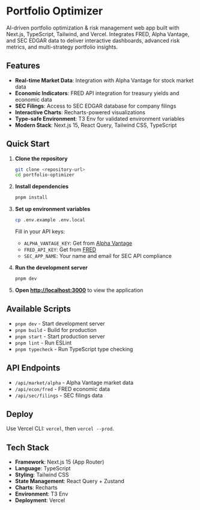 # Portfolio Optimizer

AI-driven portfolio optimization & risk management web app built with Next.js, TypeScript, Tailwind, and Vercel. Integrates FRED, Alpha Vantage, and SEC EDGAR data to deliver interactive dashboards, advanced risk metrics, and multi-strategy portfolio insights.

## Features

- **Real-time Market Data**: Integration with Alpha Vantage for stock market data
- **Economic Indicators**: FRED API integration for treasury yields and economic data
- **SEC Filings**: Access to SEC EDGAR database for company filings
- **Interactive Charts**: Recharts-powered visualizations
- **Type-safe Environment**: T3 Env for validated environment variables
- **Modern Stack**: Next.js 15, React Query, Tailwind CSS, TypeScript

## Quick Start

1. **Clone the repository**
   ```bash
   git clone <repository-url>
   cd portfolio-optimizer
   ```

2. **Install dependencies**
   ```bash
   pnpm install
   ```

3. **Set up environment variables**
   ```bash
   cp .env.example .env.local
   ```
   
   Fill in your API keys:
   - `ALPHA_VANTAGE_KEY`: Get from [Alpha Vantage](https://www.alphavantage.co/support/#api-key)
   - `FRED_API_KEY`: Get from [FRED](https://fred.stlouisfed.org/docs/api/api_key.html)
   - `SEC_APP_NAME`: Your name and email for SEC API compliance

4. **Run the development server**
   ```bash
   pnpm dev
   ```

5. **Open [http://localhost:3000](http://localhost:3000)** to view the application

## Available Scripts

- `pnpm dev` - Start development server
- `pnpm build` - Build for production
- `pnpm start` - Start production server
- `pnpm lint` - Run ESLint
- `pnpm typecheck` - Run TypeScript type checking

## API Endpoints

- `/api/market/alpha` - Alpha Vantage market data
- `/api/econ/fred` - FRED economic data
- `/api/sec/filings` - SEC filings data

## Deploy

Use Vercel CLI: `vercel`, then `vercel --prod`.

## Tech Stack

- **Framework**: Next.js 15 (App Router)
- **Language**: TypeScript
- **Styling**: Tailwind CSS
- **State Management**: React Query + Zustand
- **Charts**: Recharts
- **Environment**: T3 Env
- **Deployment**: Vercel
